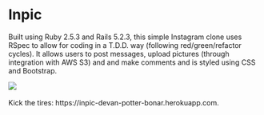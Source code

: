 # Inpic

Built using Ruby 2.5.3 and Rails 5.2.3, this simple Instagram clone uses RSpec to allow for coding in a T.D.D. way (following red/green/refactor cycles). It allows users to post messages, upload pictures (through integration with AWS S3) and and make comments and is styled using CSS and Bootstrap.

<img src="http://www.devanpotterbonar.com/assets/grammable-dc6181d9763524b192b1c2f99c5297481620372623fdc351abfd1aea4844d29c.png" />
<br />
<br />
Kick the tires: https://inpic-devan-potter-bonar.herokuapp.com.
